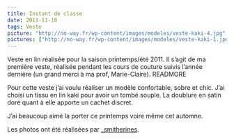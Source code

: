 ```yaml
---
title: Instant de classe
date: 2011-11-10
tags: Veste
picture: "http://no-way.fr/wp-content/images/modeles/veste-kaki-4.jpg"
pictures: ["http://no-way.fr/wp-content/images/modeles/veste-kaki-1.jpg", "http://no-way.fr/wp-content/images/modeles/veste-kaki-6.jpg", "http://no-way.fr/wp-content/images/modeles/veste-kaki-4.jpg"]
---
```


Veste en lin réalisée pour la saison printemps/été 2011. Il s’agit de ma première veste, réalisée pendant les cours de couture suivis l’année dernière (un grand merci à ma prof, Marie-Claire). 
READMORE

Pour cette veste j’ai voulu réaliser un modèle confortable, sobre et chic. J’ai choisi un tissu en lin kaki pour avoir un tombé souple. La doublure en satin doré quant à elle apporte un cachet discret.

J’ai beaucoup aimé la porter ce printemps voire même cet automne.

Les photos ont été réalisées par <a href="http://www.flickr.com/photos/_smitherines" target="_blank">_smitherines</a>.